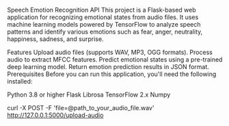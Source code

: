 Speech Emotion Recognition API
This project is a Flask-based web application for recognizing emotional states from audio files. It uses machine learning models powered by TensorFlow to analyze speech patterns and identify various emotions such as fear, anger, neutrality, happiness, sadness, and surprise.

Features
Upload audio files (supports WAV, MP3, OGG formats).
Process audio to extract MFCC features.
Predict emotional states using a pre-trained deep learning model.
Return emotion prediction results in JSON format.
Prerequisites
Before you can run this application, you'll need the following installed:

Python 3.8 or higher
Flask
Librosa
TensorFlow 2.x
Numpy

curl -X POST -F 'file=@path_to_your_audio_file.wav' http://127.0.0.1:5000/upload-audio
